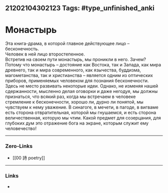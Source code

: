 21202104302123
Tags: #type_unfinished_anki
---
# Монастырь

Эта книга-драма, в которой главное действующее лицо – бесконечность.<br>Человек в ней лицо второстепенное.<br>Встретив на своем пути монастырь, мы проникли в него. Зачем? Потому что монастырь – достояние как Востока, так и Запада, как мира древнего, так и мира современного, как язычества, буддизма, магометанства, так и христианства – является одним из оптических приборов, применяемых человеком для познания бесконечности.<br>Здесь не место развивать некоторые идеи. Однако, не изменяя нашей сдержанности, мысленно делая оговорки и даже негодуя, мы должны признаться, что всякий раз, когда мы встречаем в человеке стремление к бесконечности, хорошо ли, дурно ли понятой, мы чувствуем к нему уважение. В синагоге, в мечети, в пагоде, в вигваме есть сторона отвратительная, которой мы гнушаемся, и есть сторона величественная, которую мы чтим. Какой предмет для созерцания, для глубоких дум это отражение бога на экране, которым служит ему человечество!

---
### Zero-Links
- [[00 詩 poetry]]
---
### Links
-
